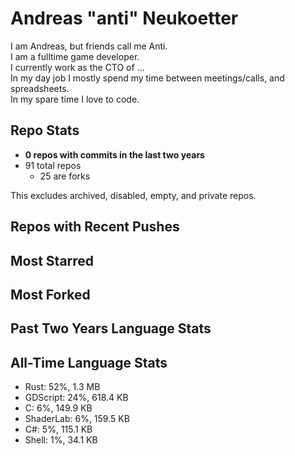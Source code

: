 
# Andreas "anti" Neukoetter

I am Andreas, but friends call me Anti.  
I am a fulltime game developer.  
I currently work as the CTO of ...  
In my day job I mostly spend my time between meetings/calls, and spreadsheets.  
In my spare time I love to code.  

## Repo Stats
- **0 repos with commits in the last two years**
- 91 total repos
  - 25 are forks

This excludes archived, disabled, empty, and private repos.

## Repos with Recent Pushes


## Most Starred


## Most Forked


## Past Two Years Language Stats


## All-Time Language Stats
- Rust: 52%, 1.3 MB
- GDScript: 24%, 618.4 KB
- C: 6%, 149.9 KB
- ShaderLab: 6%, 159.5 KB
- C#: 5%, 115.1 KB
- Shell: 1%, 34.1 KB

